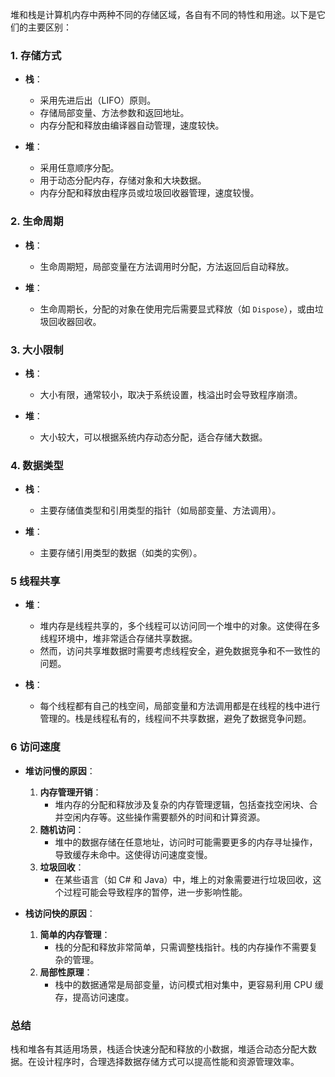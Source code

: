堆和栈是计算机内存中两种不同的存储区域，各自有不同的特性和用途。以下是它们的主要区别：

### 1. **存储方式**
- **栈**：
  - 采用先进后出（LIFO）原则。
  - 存储局部变量、方法参数和返回地址。
  - 内存分配和释放由编译器自动管理，速度较快。

- **堆**：
  - 采用任意顺序分配。
  - 用于动态分配内存，存储对象和大块数据。
  - 内存分配和释放由程序员或垃圾回收器管理，速度较慢。

### 2. **生命周期**
- **栈**：
  - 生命周期短，局部变量在方法调用时分配，方法返回后自动释放。
  
- **堆**：
  - 生命周期长，分配的对象在使用完后需要显式释放（如 `Dispose`），或由垃圾回收器回收。

### 3. **大小限制**
- **栈**：
  - 大小有限，通常较小，取决于系统设置，栈溢出时会导致程序崩溃。
  
- **堆**：
  - 大小较大，可以根据系统内存动态分配，适合存储大数据。

### 4. **数据类型**
- **栈**：
  - 主要存储值类型和引用类型的指针（如局部变量、方法调用）。
  
- **堆**：
  - 主要存储引用类型的数据（如类的实例）。

### 5 **线程共享**

- **堆**：
    
    - 堆内存是线程共享的，多个线程可以访问同一个堆中的对象。这使得在多线程环境中，堆非常适合存储共享数据。
    - 然而，访问共享堆数据时需要考虑线程安全，避免数据竞争和不一致性的问题。
- **栈**：
    
    - 每个线程都有自己的栈空间，局部变量和方法调用都是在线程的栈中进行管理的。栈是线程私有的，线程间不共享数据，避免了数据竞争问题。

### 6 **访问速度**

- **堆访问慢的原因**：
    
    1. **内存管理开销**：
        - 堆内存的分配和释放涉及复杂的内存管理逻辑，包括查找空闲块、合并空闲内存等。这些操作需要额外的时间和计算资源。
    2. **随机访问**：
        - 堆中的数据存储在任意地址，访问时可能需要更多的内存寻址操作，导致缓存未命中。这使得访问速度变慢。
    3. **垃圾回收**：
        - 在某些语言（如 C# 和 Java）中，堆上的对象需要进行垃圾回收，这个过程可能会导致程序的暂停，进一步影响性能。
- **栈访问快的原因**：
    
    1. **简单的内存管理**：
        - 栈的分配和释放非常简单，只需调整栈指针。栈的内存操作不需要复杂的管理。
    2. **局部性原理**：
        - 栈中的数据通常是局部变量，访问模式相对集中，更容易利用 CPU 缓存，提高访问速度。

### 总结
栈和堆各有其适用场景，栈适合快速分配和释放的小数据，堆适合动态分配大数据。在设计程序时，合理选择数据存储方式可以提高性能和资源管理效率。
